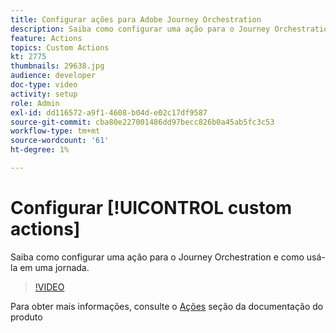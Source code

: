 ```yaml
---
title: Configurar ações para Adobe Journey Orchestration
description: Saiba como configurar uma ação para o Journey Orchestration e como usá-la em uma jornada.
feature: Actions
topics: Custom Actions
kt: 2775
thumbnails: 29638.jpg
audience: developer
doc-type: video
activity: setup
role: Admin
exl-id: dd116572-a9f1-4608-b04d-e02c17df9587
source-git-commit: cba80e227001486dd97becc826b0a45ab5fc3c53
workflow-type: tm+mt
source-wordcount: '61'
ht-degree: 1%

---
```


# Configurar [!UICONTROL custom actions]

Saiba como configurar uma ação para o Journey Orchestration e como usá-la em uma jornada.

>[!VIDEO](https://video.tv.adobe.com/v/29638?quality=12&learn=on)

Para obter mais informações, consulte o [Ações](https://experienceleague.adobe.com/docs/journeys/using/action-journeys/action.html?lang=en) seção da documentação do produto

